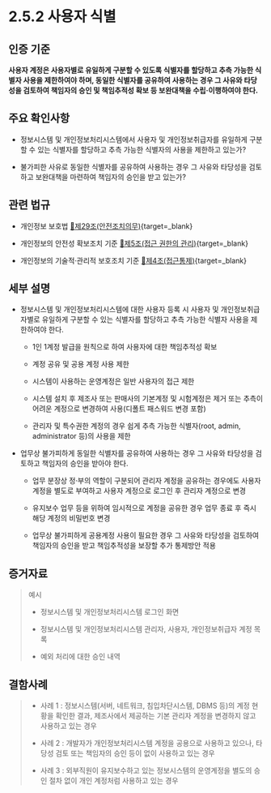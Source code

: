 # 2.5.2 사용자 식별

## 인증 기준

**사용자 계정은 사용자별로 유일하게 구분할 수 있도록 식별자를 할당하고 추측 가능한 식별자 사용을 제한하여야 하며, 동일한 식별자를 공유하여 사용하는 경우 그 사유와 타당성을 검토하여 책임자의 승인 및 책임추적성 확보 등 보완대책을 수립·이행하여야 한다.**

## 주요 확인사항

- 정보시스템 및 개인정보처리시스템에서 사용자 및 개인정보취급자를 유일하게 구분할 수 있는 식별자를 할당하고 추측 가능한 식별자의 사용을 제한하고 있는가?

- 불가피한 사유로 동일한 식별자를 공유하여 사용하는 경우 그 사유와 타당성을 검토하고 보완대책을 마련하여 책임자의 승인을 받고 있는가?

## 관련 법규

- 개인정보 보호법 [🔗제29조(안전조치의무)](https://www.law.go.kr/법령/개인정보보호법/제29조 "새 창에서 열기"){target=_blank}

- 개인정보의 안전성 확보조치 기준 [🔗제5조(접근 권한의 관리)](https://www.law.go.kr/행정규칙/(개인정보보호위원회)개인정보의안전성확보조치기준/제5조 "새 창에서 열기"){target=_blank}

- 개인정보의 기술적·관리적 보호조치 기준 [🔗제4조(접근통제)](https://www.law.go.kr/행정규칙/(개인정보보호위원회)개인정보의기술적·관리적보호조치기준/제4조 "새 창에서 열기"){target=_blank}

## 세부 설명

- 정보시스템 및 개인정보처리시스템에 대한 사용자 등록 시 사용자 및 개인정보취급자별로 유일하게 구분할 수 있는 식별자를 할당하고 추측 가능한 식별자 사용을 제한하여야 한다.

    - 1인 1계정 발급을 원칙으로 하여 사용자에 대한 책임추적성 확보

    - 계정 공유 및 공용 계정 사용 제한

    - 시스템이 사용하는 운영계정은 일반 사용자의 접근 제한

    - 시스템 설치 후 제조사 또는 판매사의 기본계정 및 시험계정은 제거 또는 추측이 어려운 계정으로 변경하여 사용(디폴트 패스워드 변경 포함)

    - 관리자 및 특수권한 계정의 경우 쉽게 추측 가능한 식별자(root, admin, administrator 등)의 사용을 제한

- 업무상 불가피하게 동일한 식별자를 공유하여 사용하는 경우 그 사유와 타당성을 검토하고 책임자의 승인을 받아야 한다.

    - 업무 분장상 정·부의 역할이 구분되어 관리자 계정을 공유하는 경우에도 사용자 계정을 별도로 부여하고 사용자 계정으로 로그인 후 관리자 계정으로 변경

    - 유지보수 업무 등을 위하여 임시적으로 계정을 공유한 경우 업무 종료 후 즉시 해당 계정의 비밀번호 변경

    - 업무상 불가피하게 공용계정 사용이 필요한 경우 그 사유와 타당성을 검토하여 책임자의 승인을 받고 책임추적성을 보장할 추가 통제방안 적용

## 증거자료

> 예시
>
> - 정보시스템 및 개인정보처리시스템 로그인 화면
>
> - 정보시스템 및 개인정보처리시스템 관리자, 사용자, 개인정보취급자 계정 목록
>
> - 예외 처리에 대한 승인 내역

## 결함사례

> - 사례 1 : 정보시스템(서버, 네트워크, 침입차단시스템, DBMS 등)의 계정 현황을 확인한 결과, 제조사에서 제공하는 기본 관리자 계정을 변경하지 않고 사용하고 있는 경우
>
> - 사례 2 : 개발자가 개인정보처리시스템 계정을 공용으로 사용하고 있으나, 타당성 검토 또는 책임자의 승인 등이 없이 사용하고 있는 경우
>
> - 사례 3 : 외부직원이 유지보수하고 있는 정보시스템의 운영계정을 별도의 승인 절차 없이 개인 계정처럼 사용하고 있는 경우
